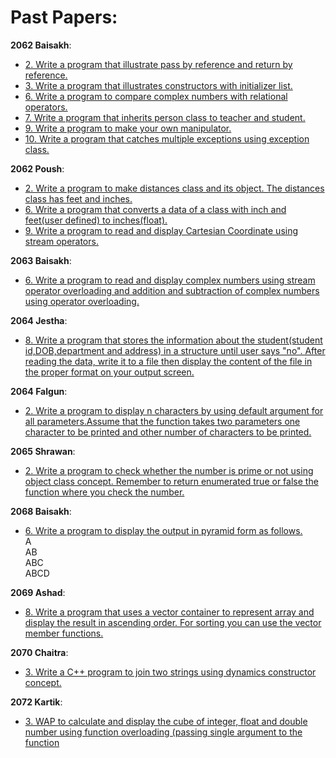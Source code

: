 # Past Papers:

**2062 Baisakh**:
- [2. Write a program that illustrate pass by reference and return by reference.](https://github.com/studenton/ioe-oop/blob/master/old-questions/2062-Baisakh/q2.cpp)
- [3. Write a program that illustrates constructors with initializer list.](https://github.com/studenton/ioe-oop/blob/master/old-questions/2062-Baisakh/q3.cpp)
- [6. Write a program to compare complex numbers with relational operators.](https://github.com/studenton/ioe-oop/blob/master/old-questions/2062-Baisakh/q6.cpp)
- [7. Write a program that inherits person class to teacher and student.](https://github.com/studenton/ioe-oop/blob/master/old-questions/2062-Baisakh/q7.cpp)
- [9. Write a program to make your own manipulator.](https://github.com/studenton/ioe-oop/blob/master/old-questions/2062-Baisakh/q9.cpp)
- [10. Write a program that catches multiple exceptions using exception class.](https://github.com/studenton/ioe-oop/blob/master/old-questions/2062-Baisakh/q10.cpp)

**2062 Poush**:
- [2. Write a program to make distances class and its object. The distances class has feet and inches.](https://github.com/studenton/ioe-oop/blob/master/old-questions/2062-Poush/q1.cpp)
- [6. Write a program that converts a data of a class with inch and feet(user defined) to inches(float). ](https://github.com/studenton/ioe-oop/blob/master/old-questions/2062-Poush/q6.cpp)
- [9. Write a program to read and display Cartesian Coordinate using stream operators.](https://github.com/studenton/ioe-oop/blob/master/old-questions/2062-Poush/q9.cpp)

**2063 Baisakh**:
- [6. Write a program to read and display complex numbers using stream operator overloading and addition and subtraction of complex numbers using operator overloading.](https://github.com/studenton/ioe-oop/blob/master/old-questions/2063-Baisakh/q6.cpp)

**2064 Jestha**:
- [8. Write a program that stores the information about the student(student id,DOB,department and address) in a structure until user says "no". After reading the data, write it to a file then display the content of the file in the proper format on your output screen.](https://github.com/studenton/ioe-oop/blob/master/old-questions/2064-Jestha/q8.cpp)

**2064 Falgun**:
- [2. Write a program to display n characters by using default argument for all parameters.Assume that the function takes two parameters one character to be printed and other number of characters to be printed.](https://github.com/studenton/ioe-oop/blob/master/old-questions/2064-Falgun/q2.cpp)

**2065 Shrawan**:
- [2. Write a program to check whether the number is prime or not using object class concept. Remember to return enumerated true or false the function where you check the number.](https://github.com/studenton/ioe-oop/blob/master/old-questions/2065-Shrawan/q2.cpp)


**2068 Baisakh**:
- [6. Write a program to display the output in pyramid form as follows.](https://github.com/studenton/ioe-oop/blob/master/old-questions/2068-Baisakh/q6.cpp)  
A  
AB  
ABC  
ABCD 


**2069 Ashad**:
- [8. Write a program that uses a vector container to represent array and display the result in ascending order. For sorting you can use the vector member functions.](https://github.com/studenton/ioe-oop/blob/master/old-questions/2069-Ashad/q8.cpp)


**2070 Chaitra**:
- [3. Write a C++ program to join two strings using dynamics constructor concept.](https://github.com/studenton/ioe-oop/blob/master/old-questions/2070-Chaitra/q3.cpp)

**2072 Kartik**:
- [3. WAP to calculate and display the cube of integer, float and double number using function overloading (passing single argument to the function](https://github.com/studenton/ioe-oop/blob/master/old-questions/2072-Kartik/q3.cpp)
